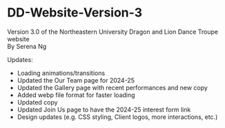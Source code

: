 # DD-Website-Version-3
Version 3.0 of the Northeastern University Dragon and Lion Dance Troupe website
<br>By Serena Ng

Updates:
- Loading animations/transitions
- Updated the Our Team page for 2024-25
- Updated the Gallery page with recent performances and new copy
- Added webp file format for faster loading
- Updated copy
- Updated Join Us page to have the 2024-25 interest form link
- Design updates (e.g. CSS styling, Client logos, more interactions, etc.)
